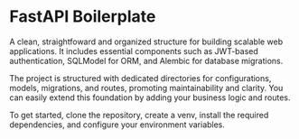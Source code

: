 # FastAPI Boilerplate

A clean, straightfoward and organized structure for building scalable web applications.
It includes essential components such as JWT-based authentication, SQLModel for ORM, and Alembic for database migrations.

The project is structured with dedicated directories for configurations, models, migrations, and routes, promoting maintainability and clarity.
You can easily extend this foundation by adding your business logic and routes.

To get started, clone the repository, create a venv, install the required dependencies, and configure your environment variables.
